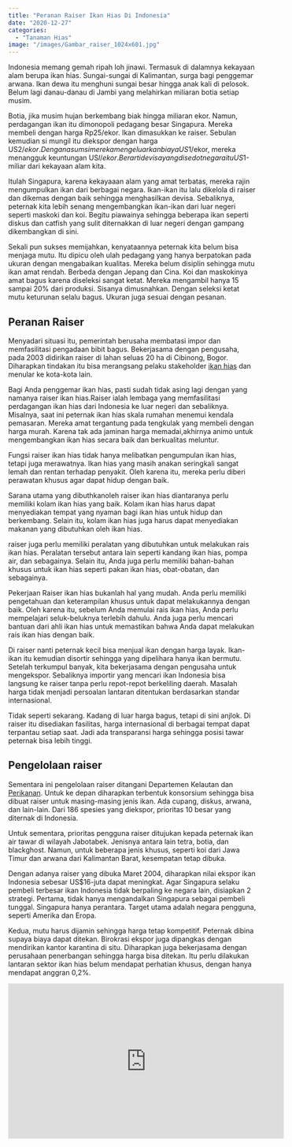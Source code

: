 ```yaml
---
title: "Peranan Raiser Ikan Hias Di Indonesia"
date: "2020-12-27"
categories: 
  - "Tanaman Hias"
image: "/images/Gambar_raiser_1024x601.jpg"
---
```


Indonesia memang gemah ripah loh jinawi. Termasuk di dalamnya kekayaan alam berupa ikan hias. Sungai-sungai di Kalimantan, surga bagi penggemar arwana. Ikan dewa itu menghuni sungai besar hingga anak kali di pelosok. Belum lagi danau-danau di Jambi yang melahirkan miliaran botia setiap musim.

Botia, jika musim hujan berkembang biak hingga miliaran ekor. Namun, perdagangan ikan itu dimonopoli pedagang besar Singapura. Mereka membeli dengan harga Rp25/ekor. Ikan dimasukkan ke raiser. Sebulan kemudian si mungil itu diekspor dengan harga US$2/ekor. Dengan asumsi mereka mengeluarkan biaya US$1/ekor, mereka menangguk keuntungan US$l/ekor. Berarti devisa yang disedot negara itu US$1-miliar dari kekayaan alam kita.

Itulah Singapura, karena kekayaaan alam yang amat terbatas, mereka rajin mengumpulkan ikan dari berbagai negara. Ikan-ikan itu lalu dikelola di raiser dan dikemas dengan baik sehingga menghasilkan devisa. Sebaliknya, peternak kita lebih senang mengembangkan ikan-ikan dari luar negeri seperti maskoki dan koi. Begitu piawainya sehingga beberapa ikan seperti diskus dan catfish yang sulit diternakkan di luar negeri dengan gampang dikembangkan di sini.

Sekali pun sukses memijahkan, kenyataannya peternak kita belum bisa menjaga mutu. Itu dipicu oleh ulah pedagang yang hanya berpatokan pada ukuran dengan mengabaikan kualitas. Mereka belum disiplin sehingga mutu ikan amat rendah. Berbeda dengan Jepang dan Cina. Koi dan maskokinya amat bagus karena diseleksi sangat ketat. Mereka mengambil hanya 15 sampai 20% dari produksi. Sisanya dimusnahkan. Dengan seleksi ketat mutu keturunan selalu bagus. Ukuran juga sesuai dengan pesanan.

## Peranan Raiser

Menyadari situasi itu, pemerintah berusaha membatasi impor dan memfasilitasi pengadaan bibit bagus. Bekerjasama dengan pengusaha, pada 2003 didirikan raiser di lahan seluas 20 ha di Cibinong, Bogor. Diharapkan tindakan itu bisa merangsang pelaku stakeholder [ikan hias](http://localhost/mitra/ikan-hias "ikan hias") dan menular ke kota-kota lain.

Bagi Anda penggemar ikan hias, pasti sudah tidak asing lagi dengan yang namanya raiser ikan hias.Raiser ialah lembaga yang memfasilitasi perdagangan ikan hias dari Indonesia ke luar negeri dan sebaliknya. Misalnya, saat ini peternak ikan hias skala rumahan menemui kendala pemasaran. Mereka amat tergantung pada tengkulak yang membeli dengan harga murah. Karena tak ada jaminan harga memadai,akhirnya animo untuk mengembangkan ikan hias secara baik dan berkualitas meluntur.

Fungsi raiser ikan hias tidak hanya melibatkan pengumpulan ikan hias, tetapi juga merawatnya. Ikan hias yang masih anakan seringkali sangat lemah dan rentan terhadap penyakit. Oleh karena itu, mereka perlu diberi perawatan khusus agar dapat hidup dengan baik.

Sarana utama yang dibuthkanoleh raiser ikan hias diantaranya perlu memiliki kolam ikan hias yang baik. Kolam ikan hias harus dapat menyediakan tempat yang nyaman bagi ikan hias untuk hidup dan berkembang. Selain itu, kolam ikan hias juga harus dapat menyediakan makanan yang dibutuhkan oleh ikan hias.

raiser juga perlu memiliki peralatan yang dibutuhkan untuk melakukan rais ikan hias. Peralatan tersebut antara lain seperti kandang ikan hias, pompa air, dan sebagainya. Selain itu, Anda juga perlu memiliki bahan-bahan khusus untuk ikan hias seperti pakan ikan hias, obat-obatan, dan sebagainya.

Pekerjaan Raiser ikan hias bukanlah hal yang mudah. Anda perlu memiliki pengetahuan dan keterampilan khusus untuk dapat melakukannya dengan baik. Oleh karena itu, sebelum Anda memulai rais ikan hias, Anda perlu mempelajari seluk-beluknya terlebih dahulu. Anda juga perlu mencari bantuan dari ahli ikan hias untuk memastikan bahwa Anda dapat melakukan rais ikan hias dengan baik.

Di raiser nanti peternak kecil bisa menjual ikan dengan harga layak. Ikan-ikan itu kemudian disortir sehingga yang dipelihara hanya ikan bermutu. Setelah terkumpul banyak, kita bekerjasama dengan pengusaha untuk mengekspor. Sebaliknya importir yang mencari ikan Indonesia bisa langsung ke raiser tanpa perlu repot-repot berkeliling daerah. Masalah harga tidak menjadi persoalan lantaran ditentukan berdasarkan standar internasional.

Tidak seperti sekarang. Kadang di luar harga bagus, tetapi di sini anjlok. Di raiser itu disediakan fasilitas, harga internasional di berbagai tempat dapat terpantau setiap saat. Jadi ada transparansi harga sehingga posisi tawar peternak bisa lebih tinggi.

## Pengelolaan raiser

Sementara ini pengelolaan raiser ditangani Departemen Kelautan dan [Perikanan](http://localhost/mitra/perikanan "Perikanan"). Untuk ke depan diharapkan terbentuk konsorsium sehingga bisa dibuat raiser untuk masing-masing jenis ikan. Ada cupang, diskus, arwana, dan lain-lain. Dari 186 spesies yang diekspor, prioritas 10 besar yang diternak di Indonesia.

Untuk sementara, prioritas pengguna raiser ditujukan kepada peternak ikan air tawar di wilayah Jabotabek. Jenisnya antara lain tetra, botia, dan blackghost. Namun, untuk beberapa jenis khusus, seperti koi dari Jawa Timur dan arwana dari Kalimantan Barat, kesempatan tetap dibuka.

Dengan adanya raiser yang dibuka Maret 2004, diharapkan nilai ekspor ikan Indonesia sebesar US$16-juta dapat meningkat. Agar Singapura selaku pembeli terbesar ikan Indonesia tidak berpaling ke negara lain, disiapkan 2 strategi. Pertama, tidak hanya mengandalkan Singapura sebagai pembeli tunggal. Singapura hanya perantara. Target utama adalah negara pengguna, seperti Amerika dan Eropa.

Kedua, mutu harus dijamin sehingga harga tetap kompetitif. Peternak dibina supaya biaya dapat ditekan. Birokrasi ekspor juga dipangkas dengan mendirikan kantor karantina di situ. Diharapkan juga bekerjasama dengan perusahaan penerbangan sehingga harga bisa ditekan. Itu perlu dilakukan lantaran sektor ikan hias belum mendapat perhatian khusus, dengan hanya mendapat anggran 0,2%.

<iframe src="http://www.youtube.com/embed/Aagoq56EoQ4" width="560" height="315" frameborder="0" allowfullscreen="allowfullscreen"></iframe>
